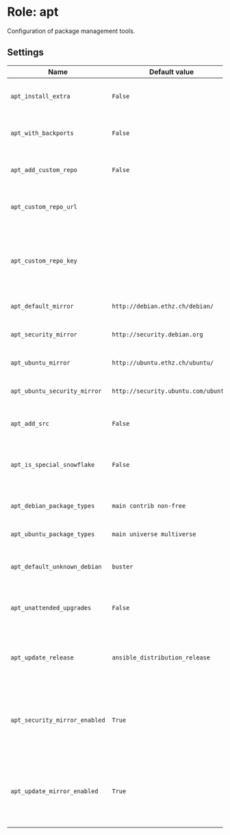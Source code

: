 # Role: apt
Configuration of package management tools.

## Settings
| Name | Default value | Description |
| ---- | ------------- | ----------- |
| `apt_install_extra` | `False` | Install extra APT tools (aptitude and apt-file) |
| `apt_with_backports` | `False` | Whether to enable backports (Debian) |
| `apt_add_custom_repo` | `False` | Add a custom APT repository (see below)? |
| `apt_custom_repo_url` | | URL of the custom repository to add |
| `apt_custom_repo_key` | | Key _data_ (starts with BEGIN PGP PUBLIC...) of the key used to sign the custom repository |
| `apt_default_mirror` | `http://debian.ethz.ch/debian/` | Default debian mirror |
| `apt_security_mirror` | `http://security.debian.org` | Default debian security mirror |
| `apt_ubuntu_mirror` | `http://ubuntu.ethz.ch/ubuntu/` | Default ubuntu mirror |
| `apt_ubuntu_security_mirror` | `http://security.ubuntu.com/ubuntu/` | Default ubuntu security mirror |
| `apt_add_src` | `False` | Whether to add source repositories |
| `apt_is_special_snowflake` | `False` | If set, do not apply main config. Useful for debian forks (e.g. Raspbian)
| `apt_debian_package_types` | `main contrib non-free` | Repo sections to add for debian |
| `apt_ubuntu_package_types` | `main universe multiverse` | Repo sections to add for ubuntu |
| `apt_default_unknown_debian` | `buster` | Release to default to if ansible can't detect it |
| `apt_unattended_upgrades` | `False` | Whether to enable automatic, unattended upgrades |
| `apt_update_release` | `ansible_distribution_release` | Which release to use for updates - can be overriden independently for testing |
| `apt_security_mirror_enabled` | `True` | Some servers or devices does not need security mirrors like Debian testing or Raspian |
| `apt_update_mirror_enabled` | `True` | Some servers or devices does not need update mirrors like Debian testing or Raspian |
